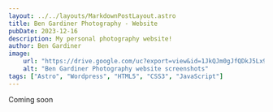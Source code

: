 ```yaml
---
layout: ../../layouts/MarkdownPostLayout.astro
title: Ben Gardiner Photography - Website
pubDate: 2023-12-16
description: My personal photography website!
author: Ben Gardiner
image:
    url: "https://drive.google.com/uc?export=view&id=1JkQJm0gJfQDkJ5Lx9K841h1VVRpM4KrU"
    alt: "Ben Gardiner Photography website screenshots"
tags: ["Astro", "Wordpress", "HTML5", "CSS3", "JavaScript"]
---
```

Coming soon
